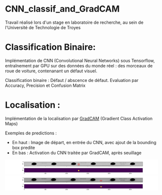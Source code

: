 # CNN_classif_and_GradCAM

Travail réalisé lors d'un stage en laboratoire de recherche, au sein de l'Université de Technologie de Troyes

# Classification Binaire: 

Implémentation de CNN (Convolutional Neural Networks) sous Tensorflow, entraînement par GPU sur des données du monde réel :
des morceaux de roue de voiture, contenanant un défaut visuel.

Classification binaire : Défaut / abscence de défaut. Evaluation par Accuracy, Precision et Confusion Matrix
# Localisation : 

Implémentation de la localisation par [GradCAM](https://arxiv.org/abs/1610.02391) (Gradient Class Activation Maps)

Exemples de predictions : 
- En haut : Image de départ, en entrée du CNN, avec ajout de la bounding box predite
- En bas : Activation du CNN traitée par GradCAM, après seuillage

![alt text](https://github.com/lulud41/CNN_classif_and_GradCAM/blob/master/gradCAM_pred_1.png?raw=true)
![alt text](https://github.com/lulud41/CNN_classif_and_GradCAM/blob/master/gradCAM_pred2.png?raw=true)
